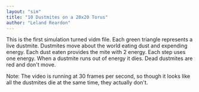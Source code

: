 ```yaml
---
layout: "sim"
title: "10 Dustmites on a 20x20 Torus"
author: "Leland Reardon"
---
```

This is the first simulation turned vidm file.
Each green triangle represents a live dustmite.
Dustmites move about the world eating dust and expending energy.
Each dust eaten provides the mite with 2 energy.
Each step uses one energy.
When a dustmite runs out of energy it dies.
Dead dustmites are red and don't move.

Note:
The video is running at 30 frames per second, so though it looks like all the dustmites die at the same time, they actually don't.